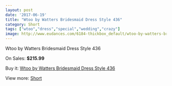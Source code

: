 ```yaml
---
layout: post
date: '2017-06-19'
title: "Wtoo by Watters Bridesmaid Dress Style 436"
category: Short
tags: ["wtoo","dress","special","wedding","crazy"]
image: http://www.eudances.com/6184-thickbox_default/wtoo-by-watters-bridesmaid-dress-style-436.jpg
---
```

Wtoo by Watters Bridesmaid Dress Style 436

On Sales: **$215.99**
<a href="https://www.eudances.com/en/short/2214-wtoo-by-watters-bridesmaid-dress-style-436.html"><amp-img layout="responsive" width="600" height="600" src="//www.eudances.com/6184-thickbox_default/wtoo-by-watters-bridesmaid-dress-style-436.jpg" alt="Wtoo by Watters Bridesmaid Dress Style 436 0" /></a>
<a href="https://www.eudances.com/en/short/2214-wtoo-by-watters-bridesmaid-dress-style-436.html"><amp-img layout="responsive" width="600" height="600" src="//www.eudances.com/6185-thickbox_default/wtoo-by-watters-bridesmaid-dress-style-436.jpg" alt="Wtoo by Watters Bridesmaid Dress Style 436 1" /></a>

Buy it: [Wtoo by Watters Bridesmaid Dress Style 436](https://www.eudances.com/en/short/2214-wtoo-by-watters-bridesmaid-dress-style-436.html "Wtoo by Watters Bridesmaid Dress Style 436")

View more: [Short](https://www.eudances.com/en/25-short "Short")